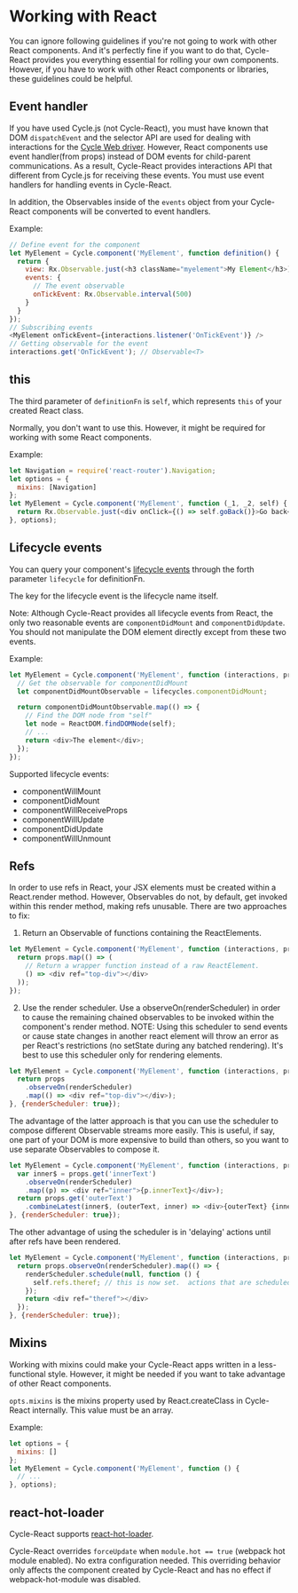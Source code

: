 # Working with React

You can ignore following guidelines if you're not going to work with other
React components. And it's perfectly fine if you want to do that, Cycle-React
provides you everything essential for rolling your own components. However,
if you have to work with other React components or libraries, these guidelines
could be helpful.

## Event handler

If you have used Cycle.js (not Cycle-React), you must have known that DOM
`dispatchEvent` and the selector API are used for dealing with interactions
for the [Cycle Web driver](http://cycle.js.org/basic-examples.html).
However, React components use event handler(from props) instead of
DOM events for child-parent communications. As a result, Cycle-React provides
interactions API that different from Cycle.js for receiving these events. You
must use event handlers for handling events in Cycle-React.

In addition, the Observables inside of the `events` object from your Cycle-React
components will be converted to event handlers.

Example:

```js
// Define event for the component
let MyElement = Cycle.component('MyElement', function definition() {
  return {
    view: Rx.Observable.just(<h3 className="myelement">My Element</h3>),
    events: {
      // The event observable
      onTickEvent: Rx.Observable.interval(500)
    }
  }
});
// Subscribing events
<MyElement onTickEvent={interactions.listener('OnTickEvent')} />
// Getting observable for the event
interactions.get('OnTickEvent'); // Observable<T>
```

## this

The third parameter of `definitionFn` is `self`, which represents `this` of
your created React class.

Normally, you don't want to use this. However, it might be required for
working with some React components.

Example:

```js
let Navigation = require('react-router').Navigation;
let options = {
  mixins: [Navigation]
};
let MyElement = Cycle.component('MyElement', function (_1, _2, self) {
  return Rx.Observable.just(<div onClick={() => self.goBack()}>Go back</div>);
}, options);
```

## Lifecycle events

You can query your component's
[lifecycle events](https://facebook.github.io/react/docs/component-specs.html)
through the forth parameter `lifecycle` for definitionFn.

The key for the lifecycle event is the lifecycle name itself.

Note: Although Cycle-React provides all lifecycle events from React, the only
two reasonable events are `componentDidMount` and `componentDidUpdate`.
You should not manipulate the DOM element directly except from these two events.

Example:

```js
let MyElement = Cycle.component('MyElement', function (interactions, props, self, lifecycles) {
  // Get the observable for componentDidMount
  let componentDidMountObservable = lifecycles.componentDidMount;

  return componentDidMountObservable.map(() => {
    // Find the DOM node from "self"
    let node = ReactDOM.findDOMNode(self);
    // ...
    return <div>The element</div>;
  });
});
```

Supported lifecycle events:

- componentWillMount
- componentDidMount
- componentWillReceiveProps
- componentWillUpdate
- componentDidUpdate
- componentWillUnmount

## Refs

In order to use refs in React, your JSX elements must be created within a React.render method. However, Observables
do not, by default, get invoked within this render method, making refs unusable.  There are two approaches to fix:

1.  Return an Observable of functions containing the ReactElements.
```js
let MyElement = Cycle.component('MyElement', function (interactions, props) {
  return props.map(() => (
    // Return a wrapper function instead of a raw ReactElement.
    () => <div ref="top-div"></div>
  ));
});
```

2.  Use the render scheduler.  Use a observeOn(renderScheduler) in order to cause the remaining chained observables
to be invoked within the component's render method.
NOTE: Using this scheduler to send events or cause state
changes in another react element will throw an error as per React's restrictions
(no setState during any batched rendering).  It's best to use this scheduler only for rendering elements.
```js
let MyElement = Cycle.component('MyElement', function (interactions, props, self, lifecycles, renderScheduler) {
  return props
    .observeOn(renderScheduler)
    .map(() => <div ref="top-div"></div>);
}, {renderScheduler: true});
```

The advantage of the latter approach is that you can use the scheduler to compose different Observable streams
more easily.  This is useful, if say, one part of your DOM is more expensive to build than others, so you want
to use separate Observables to compose it.

```js
let MyElement = Cycle.component('MyElement', function (interactions, props, self, lifecycles, renderScheduler) {
  var inner$ = props.get('innerText')
    .observeOn(renderScheduler)
    .map((p) => <div ref="inner">{p.innerText}</div>);
  return props.get('outerText')
    .combineLatest(inner$, (outerText, inner) => <div>{outerText} {inner}</div>);
}, {renderScheduler: true});
```

The other advantage of using the scheduler is in 'delaying' actions until after refs have been rendered.

```js
let MyElement = Cycle.component('MyElement', function (interactions, props, self, lifecycles, renderScheduler) {
  return props.observeOn(renderScheduler).map(() => {
    renderScheduler.schedule(null, function () {
      self.refs.theref; // this is now set.  actions that are scheduled during a render will batch immediately after.
    });
    return <div ref="theref"></div>
  });
}, {renderScheduler: true});
```

## Mixins

Working with mixins could make your Cycle-React apps written in a
less-functional style. However, it might be needed if you want to take
advantage of other React components.

`opts.mixins` is the mixins property used by React.createClass in
Cycle-React internally. This value must be an array.

Example:

```js
let options = {
  mixins: []
};
let MyElement = Cycle.component('MyElement', function () {
  // ...
}, options);
```

## react-hot-loader

Cycle-React supports
[react-hot-loader](https://github.com/gaearon/react-hot-loader).

Cycle-React overrides `forceUpdate` when `module.hot == true`
(webpack hot module enabled). No extra configuration needed.
This overriding behavior only affects the component created by Cycle-React
and has no effect if webpack-hot-module was disabled.

